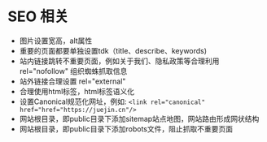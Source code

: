 # SEO 相关

- 图片设置宽高，alt属性
- 重要的页面都要单独设置tdk（title、describe、keywords)
- 站内链接跳转不重要页面，例如关于我们、隐私政策等合理利用 rel="nofollow" 组织蜘蛛抓取信息
- 站外链接合理设置 rel="external"
- 合理使用html标签，html标签语义化
- 设置Canonical规范化网址，例如: `<link rel="canonical" href="href="https://juejin.cn"/>`
- 网站根目录，即public目录下添加sitemap站点地图，网站路由形成网状结构
- 网站根目录，即public目录下添加robots文件，阻止抓取不重要页面